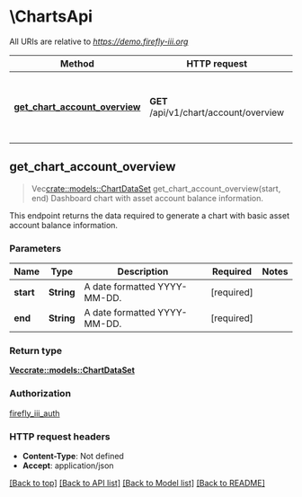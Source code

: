 # \ChartsApi

All URIs are relative to *https://demo.firefly-iii.org*

Method | HTTP request | Description
------------- | ------------- | -------------
[**get_chart_account_overview**](ChartsApi.md#get_chart_account_overview) | **GET** /api/v1/chart/account/overview | Dashboard chart with asset account balance information.



## get_chart_account_overview

> Vec<crate::models::ChartDataSet> get_chart_account_overview(start, end)
Dashboard chart with asset account balance information.

This endpoint returns the data required to generate a chart with basic asset account balance information. 

### Parameters


Name | Type | Description  | Required | Notes
------------- | ------------- | ------------- | ------------- | -------------
**start** | **String** | A date formatted YYYY-MM-DD.  | [required] |
**end** | **String** | A date formatted YYYY-MM-DD.  | [required] |

### Return type

[**Vec<crate::models::ChartDataSet>**](ChartDataSet.md)

### Authorization

[firefly_iii_auth](../README.md#firefly_iii_auth)

### HTTP request headers

- **Content-Type**: Not defined
- **Accept**: application/json

[[Back to top]](#) [[Back to API list]](../README.md#documentation-for-api-endpoints) [[Back to Model list]](../README.md#documentation-for-models) [[Back to README]](../README.md)

